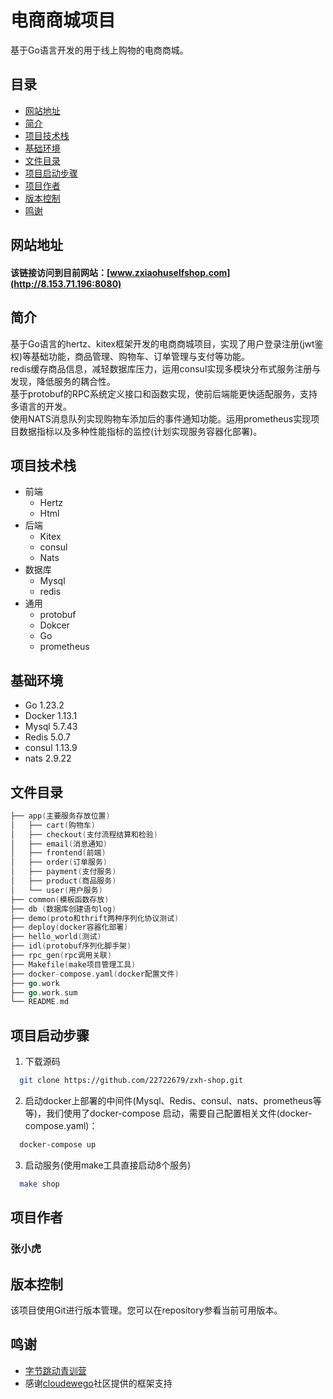 # 电商商城项目
基于Go语言开发的用于线上购物的电商商城。

## 目录
  - [网站地址](#网站地址)
  - [简介](#简介)
  - [项目技术栈](#项目技术栈)
  - [基础环境](#基础环境)
  - [文件目录](#文件目录)
  - [项目启动步骤](#项目启动步骤)
  - [项目作者](#项目作者)
  - [版本控制](#版本控制)
  - [鸣谢](#鸣谢)

## 网站地址
  #### 该链接访问到目前网站：[www.zxiaohuselfshop.com](http://8.153.71.196:8080)

## 简介
  基于Go语言的hertz、kitex框架开发的电商商城项目，实现了用户登录注册(jwt鉴权)等基础功能，商品管理、购物车、订单管理与支付等功能。  
  redis缓存商品信息，减轻数据库压力，运用consul实现多模块分布式服务注册与发现，降低服务的耦合性。  
  基于protobuf的RPC系统定义接口和函数实现，使前后端能更快适配服务，支持多语言的开发。  
  使用NATS消息队列实现购物车添加后的事件通知功能。运用prometheus实现项目数据指标以及多种性能指标的监控(计划实现服务容器化部署)。  
## 项目技术栈
  - 前端
    - Hertz
    - Html
  - 后端
    - Kitex
    - consul
    - Nats
  - 数据库
    - Mysql
    - redis
  - 通用
    - protobuf
    - Dokcer
    - Go
    - prometheus
## 基础环境
  - Go 1.23.2
  - Docker 1.13.1
  - Mysql 5.7.43
  - Redis 5.0.7
  - consul 1.13.9
  - nats 2.9.22

## 文件目录
```go
├── app(主要服务存放位置)
│   ├── cart(购物车)
│   ├── checkout(支付流程结算和检验)
│   ├── email(消息通知)
│   ├── frontend(前端)
│   ├── order(订单服务)
│   ├── payment(支付服务)
│   ├── product(商品服务)
│   └── user(用户服务)
├── common(模板函数存放)
├── db (数据库创建语句log)
├── demo(proto和thrift两种序列化协议测试)
├── deploy(docker容器化部署)
├── hello_world(测试)
├── idl(protobuf序列化脚手架)
├── rpc_gen(rpc调用关联)
├── Makefile(make项目管理工具)
├── docker-compose.yaml(docker配置文件)
├── go.work
├── go.work.sum
└── README.md
```

## 项目启动步骤
  1. 下载源码
  ```sh
    git clone https://github.com/22722679/zxh-shop.git
  ```
  2. 启动docker上部署的中间件(Mysql、Redis、consul、nats、prometheus等等)，我们使用了docker-compose 启动，需要自己配置相关文件(docker-compose.yaml)：
  ```sh
    docker-compose up
  ```
  3. 启动服务(使用make工具直接启动8个服务)
  ```sh
    make shop
  ```

## 项目作者
  ### 张小虎  


  
## 版本控制
该项目使用Git进行版本管理。您可以在repository参看当前可用版本。

## 鸣谢
  
- [字节跳动青训营](https://youthcamp.bytedance.com/)
- 感谢[cloudewego](https://www.cloudwego.cn/zh/)社区提供的框架支持







